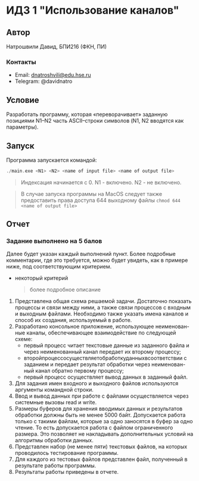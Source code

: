 # ИДЗ 1 "Использование каналов"

## Автор
Натрошвили Давид, БПИ216 (ФКН, ПИ)

### Контакты
* Email: dnatroshvili@edu.hse.ru
* Telegram: @davidnatro

## Условие
Разработать программу, которая «переворачивает» заданную позициями N1–N2 
часть ASCII–строки символов (N1, N2 вводятся как параметры).

## Запуск
Программа запускается командой:
``` c
./main.exe <N1> <N2> <name of input file> <name of output file> 
```

> Индексация начинается с 0. N1 - включено. N2 - не включено.

> В случае запуска программы на MacOS следует также предоставить права доступа 644 выходному файлы ```chmod 644 <name of output file>```


## Отчет
### Задание выполнено на 5 балов
Далее будет указан каждый выполнений пункт. Более подробные комментарии, где это требуется, можно будет увидеть, как в примере ниже, под соответствующим критерием.
* некоторый критерий
    > более подробное описание


1. Представлена общая схема решаемой задачи. Достаточно показать процессы и связи между ними, а также связи процессов с входным и выходным файлами. Необходимо также указать имена каналов и способ их создания, используемый в работе.
2. Разработано консольное приложение, использующее неименован- ные каналы, обеспечивающее взаимодействие по следующей схеме:
    - первый процесс читает текстовые данные из заданного файла и через неименованный канал передает их второму процессу;
    - второйпроцессосуществляетобработкуданныхвсоответствии с заданием и передает результат обработки через неименован- ный канал обратно первому процессу;
    - первый процесс осуществляет вывод данных в заданный файл.
3. Для задания имен входного и выходного файлов используются аргументы командной строки.
4. Ввод и вывод данных при работе с файлами осуществляется через системные вызовы read и write.
5. Размеры буферов для хранения вводимых данных и результатов обработки должны быть не менее 5000 байт. Допускается работа только с такими файлам, которые за одно заносятся в буфер за одно чтение. То есть допускается работа с файлом ограниченного размера. Это позволяет не накладывать дополнительных условий на алгоритмы обработки данных.
6. Представлен набор (не менее пяти) текстовых файлов, на которых проводилось тестирование программы.
7. Для каждого из тестовых файлов представлен файл, полученный в результате работы программы.
8. Результаты работы приведены в отчете.
